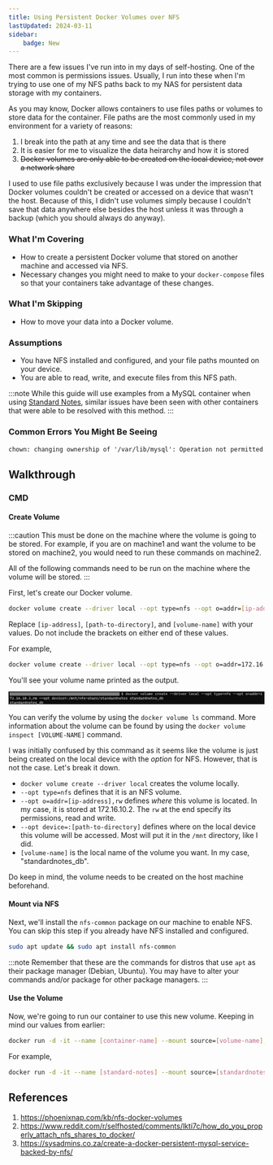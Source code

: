 ```yaml
---
title: Using Persistent Docker Volumes over NFS
lastUpdated: 2024-03-11
sidebar:
    badge: New
---
```


There are a few issues I've run into in my days of self-hosting. One of the most common is permissions issues. Usually, I run into these when I'm trying to use one of my NFS paths back to my NAS for persistent data storage with my containers.

As you may know, Docker allows containers to use files paths or volumes to store data for the container. File paths are the most commonly used in my environment for a variety of reasons:
1. I break into the path at any time and see the data that is there
2. It is easier for me to visualize the data heirarchy and how it is stored
3. ~~Docker volumes are only able to be created on the local device, not over a network share~~

I used to use file paths exclusively because I was under the impression that Docker volumes couldn't be created or accessed on a device that wasn't the host. Because of this, I didn't use volumes simply because I couldn't save that data anywhere else besides the host unless it was through a backup (which you should always do anyway).

### What I'm Covering
- How to create a persistent Docker volume that stored on another machine and accessed via NFS.
- Necessary changes you might need to make to your `docker-compose` files so that your containers take advantage of these changes.

### What I'm Skipping
- How to move your data into a Docker volume.

### Assumptions
- You have NFS installed and configured, and your file paths mounted on your device.
- You are able to read, write, and execute files from this NFS path.

:::note
While this guide will use examples from a MySQL container when using [Standard Notes](#), similar issues have been seen with other containers that were able to be resolved with this method.
:::

### Common Errors You Might Be Seeing
``` log
chown: changing ownership of '/var/lib/mysql': Operation not permitted
```

## Walkthrough
### CMD
#### Create Volume
:::caution
This must be done on the machine where the volume is going to be stored. For example, if you are on machine1 and want the volume to be stored on machine2, you would need to run these commands on machine2.

All of the following commands need to be run on the machine where the volume will be stored.
:::

First, let's create our Docker volume.

``` bash
docker volume create --driver local --opt type=nfs --opt o=addr=[ip-address],rw --opt device=:[path-to-directory] [volume-name]
```

Replace `[ip-address]`, `[path-to-directory]`, and `[volume-name]` with your values. Do not include the brackets on either end of these values.

For example,
``` bash
docker volume create --driver local --opt type=nfs --opt o=addr=172.16.10.2,rw --opt device=:/mnt standardnotes_db
```

You'll see your volume name printed as the output.

![](../../../assets/images/persistent-volumes/volume-create-output.png)

You can verify the volume by using the `docker volume ls` command. More information about the volume can be found by using the `docker volume inspect [VOLUME-NAME]` command.

I was initially confused by this command as it seems like the volume is just being created on the local device with the _option_ for NFS. However, that is not the case. Let's break it down.

- `docker volume create --driver local` creates the volume locally.
- `--opt type=nfs` defines that it is an NFS volume.
- `--opt o=addr=[ip-address],rw` defines _where_ this volume is located. In my case, it is stored at 172.16.10.2. The `rw` at the end specify its permissions, read and write.
- `--opt device=:[path-to-directory]` defines where on the local device this volume will be accessed. Most will put it in the `/mnt` directory, like I did.
- `[volume-name]` is the local name of the volume you want. In my case, "standardnotes_db".

Do keep in mind, the volume needs to be created on the host machine beforehand.

#### Mount via NFS
Next, we'll install the `nfs-common` package on our machine to enable NFS. You can skip this step if you already have NFS installed and configured.

``` bash
sudo apt update && sudo apt install nfs-common
```

:::note
Remember that these are the commands for distros that use `apt` as their package manager (Debian, Ubuntu). You may have to alter your commands and/or package for other package managers.
:::

#### Use the Volume
Now, we're going to run our container to use this new volume. Keeping in mind our values from earlier:

``` bash
docker run -d -it --name [container-name] --mount source=[volume-name],target=[path-to-directory] [image-name]
```

For example,
``` bash
docker run -d -it --name [standard-notes] --mount source=[standardnotes_db],target=[/mnt] standardnotes
```

## References
1. https://phoenixnap.com/kb/nfs-docker-volumes
2. https://www.reddit.com/r/selfhosted/comments/lkti7c/how_do_you_properly_attach_nfs_shares_to_docker/
3. https://sysadmins.co.za/create-a-docker-persistent-mysql-service-backed-by-nfs/
